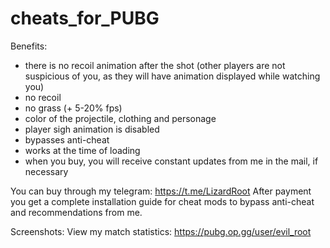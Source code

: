 # cheats_for_PUBG
Benefits: 
- there is no recoil animation after the shot (other players are not suspicious of you, as they will have animation displayed while watching you) 
- no recoil 
- no grass (+ 5-20% fps) 
- color of the projectile, clothing and personage 
- player sigh animation is disabled 
- bypasses anti-cheat 
- works at the time of loading 
- when you buy, you will receive constant updates from me in the mail, if necessary 

You can buy through my telegram: https://t.me/LizardRoot 
After payment you get a complete installation guide for cheat mods to bypass anti-cheat and recommendations from me. 

Screenshots: 
View my match statistics: https://pubg.op.gg/user/evil_root